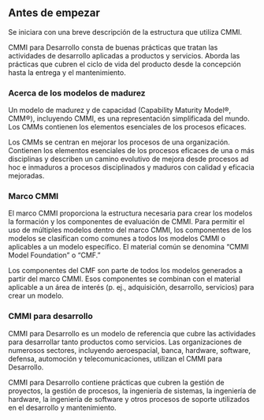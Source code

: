 ## Antes de empezar

Se iniciara con una breve descripción de la estructura que utiliza CMMI.

CMMI para Desarrollo consta de buenas prácticas que tratan las actividades de
desarrollo aplicadas a productos y servicios. Aborda las prácticas que
cubren el ciclo de vida del producto desde la concepción hasta la
entrega y el mantenimiento.

### Acerca de los modelos de madurez

Un modelo de madurez y de capacidad (Capability Maturity Model®, CMM®), incluyendo CMMI, es una representación simplificada del mundo. Los CMMs contienen los elementos esenciales de los procesos eficaces.

Los CMMs se centran en mejorar los procesos de una organización. Contienen los elementos esenciales de los procesos eficaces de una o más disciplinas y describen un camino evolutivo de mejora desde procesos ad hoc e inmaduros a procesos disciplinados y maduros con calidad y eficacia mejoradas.

### Marco CMMI

El marco CMMI proporciona la estructura necesaria para crear los modelos la formación y los componentes de evaluación de CMMI. Para permitir el uso de múltiples modelos dentro del marco CMMI, los componentes de los modelos se clasifican como comunes a todos los modelos CMMI o aplicables a un modelo específico. El material común se denomina “CMMI Model Foundation” o “CMF.”

Los componentes del CMF son parte de todos los modelos generados a partir del marco CMMI. Esos componentes se combinan con el material aplicable a un área de interés (p. ej., adquisición, desarrollo, servicios) para crear un modelo.

### CMMI para desarrollo

CMMI para Desarrollo es un modelo de referencia que cubre las actividades para desarrollar tanto productos como servicios. Las organizaciones de numerosos sectores, incluyendo aeroespacial, banca, hardware, software, defensa, automoción y telecomunicaciones, utilizan el CMMI para Desarrollo.

CMMI para Desarrollo contiene prácticas que cubren la gestión de proyectos, la gestión de procesos, la ingeniería de sistemas, la ingeniería de hardware, la ingeniería de software y otros procesos de soporte utilizados en el desarrollo y mantenimiento.

